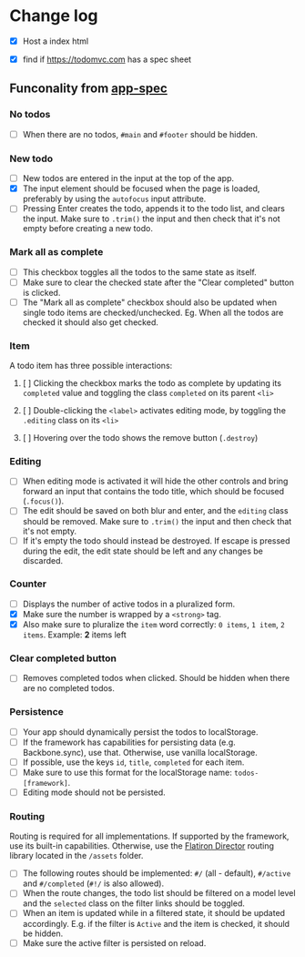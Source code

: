# Change log
+ [x] Host a index html
+ [x] find if https://todomvc.com has a spec sheet


## Funconality from [app-spec](https://github.com/tastejs/todomvc/blob/master/app-spec.md#functionality)

### No todos

+ [ ] When there are no todos, `#main` and `#footer` should be hidden.

### New todo

+ [ ] New todos are entered in the input at the top of the app.
+ [x] The input element should be focused when the page is loaded, preferably by using the `autofocus` input attribute.
+ [ ] Pressing Enter creates the todo, appends it to the todo list, and clears the input. Make sure to `.trim()` the input and then check that it's not empty before creating a new todo.

### Mark all as complete

+ [ ] This checkbox toggles all the todos to the same state as itself.
+ [ ] Make sure to clear the checked state after the "Clear completed" button is clicked.
+ [ ] The "Mark all as complete" checkbox should also be updated when single todo items are checked/unchecked. Eg. When all the todos are checked it should also get checked.

### Item

A todo item has three possible interactions:

1. [ ] Clicking the checkbox marks the todo as complete by updating its `completed` value and toggling the class `completed` on its parent `<li>`

2. [ ] Double-clicking the `<label>` activates editing mode, by toggling the `.editing` class on its `<li>`

3. [ ] Hovering over the todo shows the remove button (`.destroy`)

### Editing

+ [ ] When editing mode is activated it will hide the other controls and bring forward an input that contains the todo title, which should be focused (`.focus()`).
+ [ ] The edit should be saved on both blur and enter, and the `editing` class should be removed. Make sure to `.trim()` the input and then check that it's not empty.
+ [ ] If it's empty the todo should instead be destroyed. If escape is pressed during the edit, the edit state should be left and any changes be discarded.

### Counter

+ [ ] Displays the number of active todos in a pluralized form.
+ [x] Make sure the number is wrapped by a `<strong>` tag.
+ [x] Also make sure to pluralize the `item` word correctly: `0 items`, `1 item`, `2 items`. Example: **2** items left

### Clear completed button

+ [ ] Removes completed todos when clicked. Should be hidden when there are no completed todos.

### Persistence

+ [ ] Your app should dynamically persist the todos to localStorage.
+ [ ] If the framework has capabilities for persisting data (e.g. Backbone.sync), use that. Otherwise, use vanilla localStorage.
+ [ ] If possible, use the keys `id`, `title`, `completed` for each item.
+ [ ] Make sure to use this format for the localStorage name: `todos-[framework]`.
+ [ ] Editing mode should not be persisted.

### Routing

Routing is required for all implementations. If supported by the framework, use its built-in capabilities. Otherwise, use the  [Flatiron Director](https://github.com/flatiron/director) routing library located in the `/assets` folder.

+ [ ] The following routes should be implemented: `#/` (all - default), `#/active` and `#/completed` (`#!/` is also allowed).
+ [ ] When the route changes, the todo list should be filtered on a model level and the `selected` class on the filter links should be toggled.
+ [ ] When an item is updated while in a filtered state, it should be updated accordingly. E.g. if the filter is `Active` and the item is checked, it should be hidden.
+ [ ] Make sure the active filter is persisted on reload.

